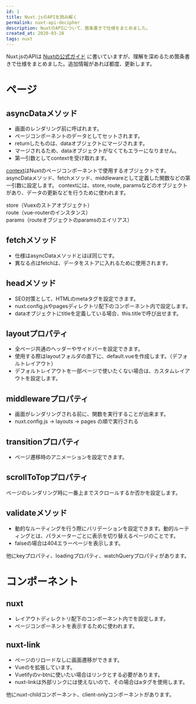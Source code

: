 ```yaml
---
id: 1
title: Nuxt.jsのAPIを読み解く
permalink: nuxt-api-decipher
description: NuxtのAPIについて、箇条書きで仕様をまとめました。
created_at: 2020-03-28
tags: nuxt
---
```


Nuxt.jsのAPIは [Nuxtの公式ガイド](https://ja.nuxtjs.org/api) に書いていますが、理解を深めるため箇条書きで仕様をまとめました。追加情報があれば都度、更新します。

# ページ

## asyncDataメソッド
- 画面のレンダリング前に呼ばれます。
- ページコンポーネントのデータとしてセットされます。
- returnしたものは、dataオブジェクトにマージされます。
- マージされるため、dataオブジェクトがなくてもエラーになりません。
- 第一引数としてcontextを受け取れます。
  
&#13;&#10;
  
[context](https://ja.nuxtjs.org/api/context)はNuxtのページコンポーネントで使用するオブジェクトです。
asyncDataメソッド、fetchメソッド、middlewareとして定義した関数などの第一引数に設定します。
contextには、store, route, paramsなどのオブジェクトがあり、データの更新などを行うために使われます。

store（Vuexのストアオブジェクト）  
route（vue-routerのインスタンス）  
params（routeオブジェクトのparamsのエイリアス）

## fetchメソッド
- 仕様はasyncDataメソッドとほぼ同じです。
- 異なる点はfetchは、データをストアに入れるために使用されます。

## headメソッド
- SEO対策として、HTMLのmetaタグを設定できます。
- nuxt.config.jsやpagesディレクトリ配下のコンポーネント内で設定します。
- dataオブジェクトにtitleを定義している場合、this.titleで呼び出せます。

## layoutプロパティ
- 全ページ共通のヘッダーやサイドバーを設定できます。
- 使用する際はlayoutフォルダの直下に、default.vueを作成します。（デフォルトレイアウト）
- デフォルトレイアウトを一部ページで使いたくない場合は、カスタムレイアウトを設定します。

## middlewareプロパティ
- 画面がレンダリングされる前に、関数を実行することが出来ます。
- nuxt.config.js → layouts → pages の順で実行される

## transitionプロパティ
- ページ遷移時のアニメーションを設定できます。

## scrollToTopプロパティ
ページのレンダリング時に一番上までスクロールするか否かを設定します。

## validateメソッド
- 動的なルーティングを行う際にバリデーションを設定できます。動的ルーティングとは、パラメーターごとに表示を切り替えるページのことです。
- falseの場合は404エラーページを表示します。
  
&#13;&#10;
  
他にkeyプロパティ、loadingプロパティ、watchQueryプロパティがあります。

# コンポーネント

## nuxt
- レイアウトディレクトリ配下のコンポーネント内で<nuxt/>を設定します。
- ページコンポーネントを表示するために使われます。

## nuxt-link
- ページのリロードなしに画面遷移ができます。
- Vueの<router-link>を拡張しています。
- Vuetifyのv-btnに使いたい場合は<v-btn to="/pass/" nuxt>リンク</v-btn>とする必要があります。
- nuxt-linkは外部リンクには使えないので、その場合はaタグを使用します。
  
&#13;&#10;
  
他にnuxt-childコンポーネント、client-onlyコンポーネントがあります。
